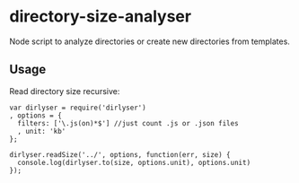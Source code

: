 directory-size-analyser
=======================

Node script to analyze directories or create new directories from templates. 

## Usage

Read directory size recursive:

    var dirlyser = require('dirlyser')
    , options = {
      filters: ['\.js(on)*$'] //just count .js or .json files 
      , unit: 'kb'
    };
    
    dirlyser.readSize('../', options, function(err, size) {
      console.log(dirlyser.to(size, options.unit), options.unit)
    });